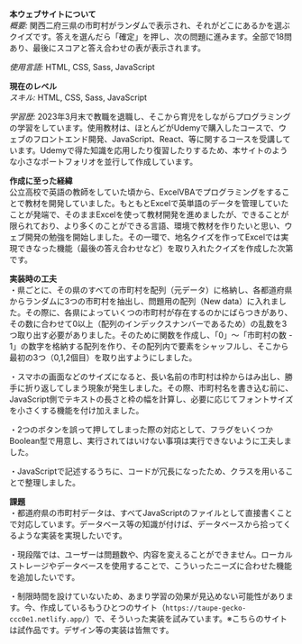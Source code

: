 **本ウェブサイトについて**  
*概要:* 関西二府三県の市町村がランダムで表示され、それがどこにあるかを選ぶクイズです。答えを選んだら「確定」を押し、次の問題に進みます。全部で18問あり、最後にスコアと答え合わせの表が表示されます。  

*使用言語:* HTML, CSS, Sass, JavaScript  


**現在のレベル**  
*スキル:* HTML, CSS, Sass, JavaScript  

*学習歴:* 2023年3月末で教職を退職し、そこから育児をしながらプログラミングの学習をしています。使用教材は、ほとんどがUdemyで購入したコースで、ウェブのフロントエンド開発、JavaScript、React、等に関するコースを受講しています。Udemyで得た知識を応用したり復習したりするため、本サイトのような小さなポートフォリオを並行して作成しています。  


**作成に至った経緯**  
公立高校で英語の教師をしていた頃から、ExcelVBAでプログラミングをすることで教材を開発していました。もともとExcelで英単語のデータを管理していたことが発端で、そのままExcelを使って教材開発を進めましたが、できることが限られており、より多くのことができる言語、環境で教材を作りたいと思い、ウェブ開発の勉強を開始しました。その一環で、地名クイズを作ってExcelでは実現できなった機能（最後の答え合わせなど）を取り入れたクイズを作成した次第です。  


**実装時の工夫**  
・県ごとに、その県のすべての市町村を配列（元データ）に格納し、各都道府県からランダムに3つの市町村を抽出し、問題用の配列（New data）に入れました。その際に、各県によっていくつの市町村が存在するのかにばらつきがあり、その数に合わせて0以上（配列のインデックスナンバーであるため）の乱数を3つ取り出す必要がありました。そのために関数を作成し、「0」～「市町村の数 - 1」の数字を格納する配列を作り、その配列内で要素をシャッフルし、そこから最初の3つ（0,1,2個目）を取り出すようにしました。  

・スマホの画面などのサイズになると、長い名前の市町村は枠からはみ出し、勝手に折り返してしまう現象が発生しました。その際、市町村名を書き込む前に、JavaScript側でテキストの長さと枠の幅を計算し、必要に応じてフォントサイズを小さくする機能を付け加えました。  

・2つのボタンを誤って押してしまった際の対応として、フラグをいくつかBoolean型で用意し、実行されてはいけない事項は実行できないように工夫しました。  

・JavaScriptで記述するうちに、コードが冗長になったため、クラスを用いることで整理しました。  


**課題**  
・都道府県の市町村データは、すべてJavaScriptのファイルとして直接書くことで対応しています。データベース等の知識が付けば、データベースから拾ってくるような実装を実現したいです。  

・現段階では、ユーザーは問題数や、内容を変えることができません。ローカルストレージやデータベースを使用することで、こういったニーズに合わせた機能を追加したいです。

・制限時間を設けていないため、あまり学習の効果が見込めない可能性があります。今、作成しているもうひとつのサイト（`https://taupe-gecko-ccc0e1.netlify.app/`）で、そういった実装を試みています。※こちらのサイトは試作品です。デザイン等の実装は皆無です。
